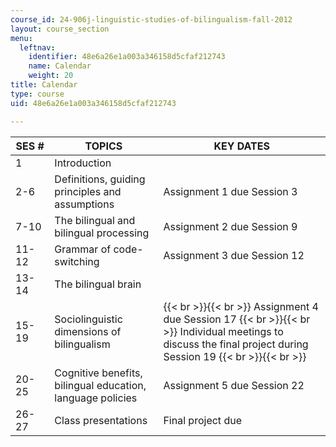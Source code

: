 ```yaml
---
course_id: 24-906j-linguistic-studies-of-bilingualism-fall-2012
layout: course_section
menu:
  leftnav:
    identifier: 48e6a26e1a003a346158d5cfaf212743
    name: Calendar
    weight: 20
title: Calendar
type: course
uid: 48e6a26e1a003a346158d5cfaf212743

---
```


| SES # | TOPICS | KEY DATES |
| --- | --- | --- |
| 1 | Introduction | &nbsp; |
| 2-6 | Definitions, guiding principles and assumptions | Assignment 1 due Session 3 |
| 7-10 | The bilingual and bilingual processing | Assignment 2 due Session 9 |
| 11-12 | Grammar of code-switching | Assignment 3 due Session 12 |
| 13-14 | The bilingual brain | &nbsp; |
| 15-19 | Sociolinguistic dimensions of bilingualism |  {{< br >}}{{< br >}} Assignment 4 due Session 17 {{< br >}}{{< br >}} Individual meetings to discuss the final project during Session 19 {{< br >}}{{< br >}}  |
| 20-25 | Cognitive benefits, bilingual education, language policies | Assignment 5 due Session 22 |
| 26-27 | Class presentations | Final project due